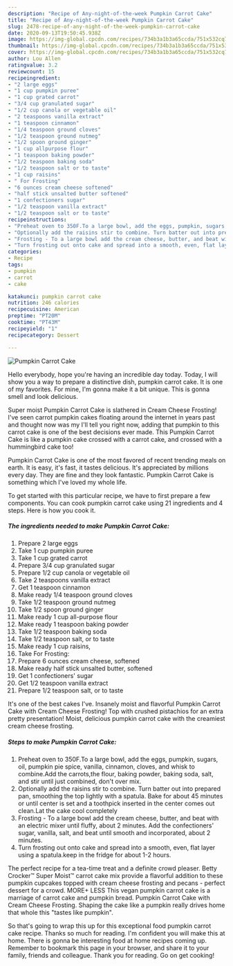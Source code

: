 ```yaml
---
description: "Recipe of Any-night-of-the-week Pumpkin Carrot Cake"
title: "Recipe of Any-night-of-the-week Pumpkin Carrot Cake"
slug: 2478-recipe-of-any-night-of-the-week-pumpkin-carrot-cake
date: 2020-09-13T19:50:45.938Z
image: https://img-global.cpcdn.com/recipes/734b3a1b3a65ccda/751x532cq70/pumpkin-carrot-cake-recipe-main-photo.jpg
thumbnail: https://img-global.cpcdn.com/recipes/734b3a1b3a65ccda/751x532cq70/pumpkin-carrot-cake-recipe-main-photo.jpg
cover: https://img-global.cpcdn.com/recipes/734b3a1b3a65ccda/751x532cq70/pumpkin-carrot-cake-recipe-main-photo.jpg
author: Lou Allen
ratingvalue: 3.2
reviewcount: 15
recipeingredient:
- "2 large eggs"
- "1 cup pumpkin puree"
- "1 cup grated carrot"
- "3/4 cup granulated sugar"
- "1/2 cup canola or vegetable oil"
- "2 teaspoons vanilla extract"
- "1 teaspoon cinnamon"
- "1/4 teaspoon ground cloves"
- "1/2 teaspoon ground nutmeg"
- "1/2 spoon ground ginger"
- "1 cup allpurpose flour"
- "1 teaspoon baking powder"
- "1/2 teaspoon baking soda"
- "1/2 teaspoon salt or to taste"
- "1 cup raisins"
- " For Frosting"
- "6 ounces cream cheese softened"
- "half stick unsalted butter softened"
- "1 confectioners sugar"
- "1/2 teaspoon vanilla extract"
- "1/2 teaspoon salt or to taste"
recipeinstructions:
- "Preheat oven to 350F.To a large bowl, add the eggs, pumpkin, sugars, oil, pumpkin pie spice, vanilla, cinnamon, cloves, and whisk to combine.Add the carrots,the flour, baking powder, baking soda, salt, and stir until just combined, don&#39;t over mix."
- "Optionally add the raisins stir to combine. Turn batter out into prepared pan, smoothing the top lightly with a spatula. Bake for about 45 minutes or until center is set and a toothpick inserted in the center comes out clean.Lat the cake cool completely"
- "Frosting - To a large bowl add the cream cheese, butter, and beat with an electric mixer until fluffy, about 2 minutes. Add the confectioners&#39; sugar, vanilla, salt, and beat until smooth and incorporated, about 2 minutes."
- "Turn frosting out onto cake and spread into a smooth, even, flat layer using a spatula.keep in the fridge for about 1-2 hours."
categories:
- Recipe
tags:
- pumpkin
- carrot
- cake

katakunci: pumpkin carrot cake 
nutrition: 246 calories
recipecuisine: American
preptime: "PT20M"
cooktime: "PT43M"
recipeyield: "1"
recipecategory: Dessert

---
```



![Pumpkin Carrot Cake](https://img-global.cpcdn.com/recipes/734b3a1b3a65ccda/751x532cq70/pumpkin-carrot-cake-recipe-main-photo.jpg)

Hello everybody, hope you're having an incredible day today. Today, I will show you a way to prepare a distinctive dish, pumpkin carrot cake. It is one of my favorites. For mine, I'm gonna make it a bit unique. This is gonna smell and look delicious.

Super moist Pumpkin Carrot Cake is slathered in Cream Cheese Frosting! I&#39;ve seen carrot pumpkin cakes floating around the internet in years past and thought now was my I&#39;ll tell you right now, adding that pumpkin to this carrot cake is one of the best decisions ever made. This Pumpkin Carrot Cake is like a pumpkin cake crossed with a carrot cake, and crossed with a hummingbird cake too!

Pumpkin Carrot Cake is one of the most favored of recent trending meals on earth. It is easy, it's fast, it tastes delicious. It's appreciated by millions every day. They are fine and they look fantastic. Pumpkin Carrot Cake is something which I've loved my whole life.


To get started with this particular recipe, we have to first prepare a few components. You can cook pumpkin carrot cake using 21 ingredients and 4 steps. Here is how you cook it.

<!--inarticleads1-->

##### The ingredients needed to make Pumpkin Carrot Cake:

1. Prepare 2 large eggs
1. Take 1 cup pumpkin puree
1. Take 1 cup grated carrot
1. Prepare 3/4 cup granulated sugar
1. Prepare 1/2 cup canola or vegetable oil
1. Take 2 teaspoons vanilla extract
1. Get 1 teaspoon cinnamon
1. Make ready 1/4 teaspoon ground cloves
1. Take 1/2 teaspoon ground nutmeg
1. Take 1/2 spoon ground ginger
1. Make ready 1 cup all-purpose flour
1. Make ready 1 teaspoon baking powder
1. Take 1/2 teaspoon baking soda
1. Take 1/2 teaspoon salt, or to taste
1. Make ready 1 cup raisins,
1. Take  For Frosting:
1. Prepare 6 ounces cream cheese, softened
1. Make ready half stick unsalted butter, softened
1. Get 1 confectioners&#39; sugar
1. Get 1/2 teaspoon vanilla extract
1. Prepare 1/2 teaspoon salt, or to taste


It&#39;s one of the best cakes I&#39;ve. Insanely moist and flavorful Pumpkin Carrot Cake with Cream Cheese Frosting! Top with crushed pistachios for an extra pretty presentation! Moist, delicious pumpkin carrot cake with the creamiest cream cheese frosting. 

<!--inarticleads2-->

##### Steps to make Pumpkin Carrot Cake:

1. Preheat oven to 350F.To a large bowl, add the eggs, pumpkin, sugars, oil, pumpkin pie spice, vanilla, cinnamon, cloves, and whisk to combine.Add the carrots,the flour, baking powder, baking soda, salt, and stir until just combined, don&#39;t over mix.
1. Optionally add the raisins stir to combine. Turn batter out into prepared pan, smoothing the top lightly with a spatula. Bake for about 45 minutes or until center is set and a toothpick inserted in the center comes out clean.Lat the cake cool completely
1. Frosting - To a large bowl add the cream cheese, butter, and beat with an electric mixer until fluffy, about 2 minutes. Add the confectioners&#39; sugar, vanilla, salt, and beat until smooth and incorporated, about 2 minutes.
1. Turn frosting out onto cake and spread into a smooth, even, flat layer using a spatula.keep in the fridge for about 1-2 hours.


The perfect recipe for a tea-time treat and a definite crowd pleaser. Betty Crocker™ Super Moist™ carrot cake mix provide a flavorful addition to these pumpkin cupcakes topped with cream cheese frosting and pecans - perfect dessert for a crowd. MORE+ LESS This vegan pumpkin carrot cake is a marriage of carrot cake and pumpkin bread. Pumpkin Carrot Cake with Cream Cheese Frosting. Shaping the cake like a pumpkin really drives home that whole this &#34;tastes like pumpkin&#34;. 

So that's going to wrap this up for this exceptional food pumpkin carrot cake recipe. Thanks so much for reading. I'm confident you will make this at home. There is gonna be interesting food at home recipes coming up. Remember to bookmark this page in your browser, and share it to your family, friends and colleague. Thank you for reading. Go on get cooking!
